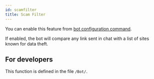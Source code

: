 ```yaml
---
id: scamfilter
title: Scam Filter
---
```

You can enable this feature from [bot configuration command](config). 

If enabled, the bot will compare any link sent in chat with a list of sites known for data theft. 

## For developers

This function is defined in the file `/Bot/`.